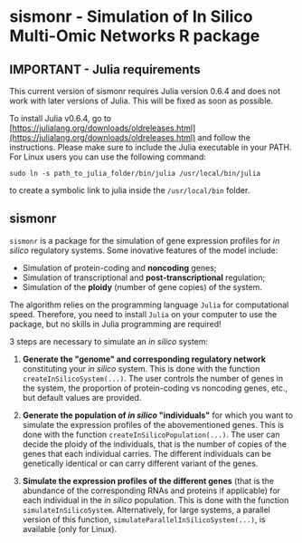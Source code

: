 # sismonr - Simulation of In Silico Multi-Omic Networks R package

## IMPORTANT - Julia requirements
This current version of sismonr requires Julia version 0.6.4 and does not work with later versions of Julia. This will be fixed as soon as possible.

To install Julia v0.6.4, go to [https://julialang.org/downloads/oldreleases.html](https://julialang.org/downloads/oldreleases.html) and follow the instructions.
Please make sure to include the Julia executable in your PATH. For Linux users you can use the following command:
```
sudo ln -s path_to_julia_folder/bin/julia /usr/local/bin/julia
```
to create a symbolic link to julia inside the `/usr/local/bin` folder.

## sismonr

`sismonr` is a package for the simulation of gene expression profiles for *in silico* regulatory systems. Some inovative features of the model include:
- Simulation of protein-coding and **noncoding** genes;
- Simulation of transcriptional and **post-transcriptional** regulation;
- Simulation of the **ploidy** (number of gene copies) of the system.

The algorithm relies on the programming language `Julia` for computational speed. Therefore, you need to install `Julia` on your computer to use the package, but no skills in Julia programming are required!

3 steps are necessary to simulate an *in silico* system:
1. **Generate the "genome" and corresponding regulatory network** constituting your *in silico* system. This is done with the function `createInSilicoSystem(...)`. The user controls the number of genes in the system, the proportion of protein-coding vs noncoding genes, etc., but default values are provided.

2. **Generate the population of *in silico* "individuals"** for which you want to simulate the expression profiles of the abovementioned genes. This is done with the function `createInSilicoPopulation(...)`. The user can decide the ploidy of the individuals, that is the number of copies of the genes that each individual carries. The different individuals can be genetically identical or can carry different variant of the genes. 

3. **Simulate the expression profiles of the different genes** (that is the abundance of the corresponding RNAs and proteins if applicable) for each individual in the *in silico* population. This is done with the function `simulateInSilicoSystem`. Alternatively, for large systems, a parallel version of this function, `simulateParallelInSilicoSystem(...)`, is available (only for Linux).
